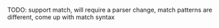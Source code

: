 TODO: support match, will require a parser change, match patterns are different, come up with match syntax
